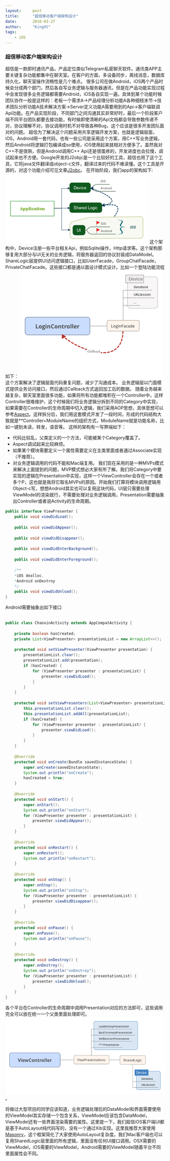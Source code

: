 ```yaml
---
layout:     post		
title:      "超信移动客户端架构设计"		
date:       2016-03-27	
author:     "KingXt"		
tags:
    - iOS
---
```


### 超信移动客户端架构设计

超信是一款即时通讯产品，产品定位类似Telegram私密聊天软件。通讯类APP主要关键复杂功能都集中在聊天室。在客户的方面，多设备同步，离线消息，数据库持久化，聊天室操作流畅性是几个难点。
很多公司在做Android，iOS两个产品时候会分成两个部门，然后各自写业务逻辑与服务器通讯，但是在产品功能实现过程中会发现很多业务逻辑都需要Android，iOS各自实现一遍。具体到某个功能时候团队协作一般是这样的：老板一个需求A->产品经理分析功能A各种细枝末节->技术团队分析功能A技术解决方案->Server定义功能A需要用到的Api->客户端联调Api功能。在产品实现阶段，不同部门之间沟通其实非常好时，最后一个阶段客户端不同平台团队都要去接功能，有时候即使清晰的Api文档都会导致参数传递不对，协议理解不对，协议调用时机不对导致各种Bug，这个应该是很多开发团队面对的问题。
超信为了解决这个问题采用共享逻辑开发方案，也就是逻辑层面，iOS，Android用一套代码，也有一些公司是采用这个方案，用C++写业务逻辑，然后Android将逻辑打包编译成so使用，iOS使用起来就相对方便多了。虽然我对C++不是很熟，但是Android调用C++ Api还是很蛋疼的，开发进度也会拉慢，调试起来也不方便。Google开发的J2objc是一个比较好的工具，超信也用了这个工具，它将java文件翻译成object-c文件，翻译过来的代码不难读懂。这个工具是开源的，对这个功能介绍可见文章[J2obc](http://kingxt.me/2015/11/05/J2objc/)。
在开始阶段，我们app的架构如下:
<img src="/img/post/app_architecture_1.png"></img>
这个架构中，Device注册一些平台相关Api，例如Sqlite操作，Http请求等。这个架构那够复用大部分与UI无关的业务逻辑，将服务器返回的协议封装成DataModel。ShareLogic层提供UI访问逻辑接口，比如UserFacade，GroupChatFacade，PrivateChatFacade。这些接口都是通以面设计模式设计。比如一个登陆功能流程如下：
<img src="/img/post/LoginController.png"></img>
这个方案解决了逻辑层面代码重复问题，减少了沟通成本。
业务逻辑层以门面模式提供业务访问接口，然后通过Callback方式返回加工后的数据。
随着业务越来越复杂，聊天室里面很多功能，如果将所有功能都堆积在一个Controller中，这样Controller很难维护，这个时候我们将业务逻辑分拆到不同的Category中实现，如果需要在Controller的生命周期中切入逻辑，我们采用AOP思想，具体思想可以参考[Aspect](https://github.com/steipete/Aspects)。这样拆分后，我们用这套模式开发了一段时间，形成的代码结构大致就是**Controller+ModuleName的组织方式，ModuleName就是功能名称，比如一键到未读，转发，语音等。
这样的架构有一写弊端如下：
* 代码比较乱，父类定义的一个方法，可能被某个Category覆盖了。
* Aspect调试起来比较麻烦。
* 如果某个模块需要定义一个属性需要定义在主类里面或者通过Associate实现（不推荐）。
* 对业务逻辑调用的代码不能和Mac端复用。
我们现在采用的是一种MVPs模式来解决上面提到的问题，MVP模式想必大家有所了解。我们将Category中要实现的逻辑在Presentation中实现，这样一个ViewController会存在一个或者多个P，这也就是我将它取名MVPs的原因。开始我们打算将模块调用逻辑用Object-c写，想想Android其实也可以复用这块代码，UI层只需要处理ViewModel的渲染就行，不需要处理对业务逻辑调用，Presentation需要抽象出Controller或者说Activity的生命周期。

``` java
public interface ViewPresenter {
    public void viewDidLoad();

	public void viewDidAppear();

	public void viewDidDisappear();

	public void viewDidEnterBackground();

	public void viewDidEnterForeground();
    
    /**
    *iOS dealloc，
    *Android onDestroy
    */
	public void viewDidUnload();
}
```

Android需要抽象出如下接口

```java

public class ChaoxinActivity extends AppCompatActivity {

    private boolean hasCreated;
    private List<ViewPresenter> presentationList = new ArrayList<>();

    protected void setViewPresenter(ViewPresenter presentation) {
        presentationList.clear();
        presentationList.add(presentation);
        if (hasCreated) {
            for (ViewPresenter presenter : presentationList) {
                presenter.viewDidLoad();
            }
        }
    }
    
    protected void setViewPresenters(List<ViewPresenter> presentationList) {
        this.presentationList.clear();
        this.presentationList.addAll(presentationList);
        if (hasCreated) {
            for (ViewPresenter presenter : presentationList) {
                presenter.viewDidLoad();
            }
        }
    }

    @Override
    protected void onCreate(Bundle savedInstanceState) {
        super.onCreate(savedInstanceState);
        System.out.println("onCreate");
        hasCreated = true;
    }

    @Override
    protected void onStart() {
        super.onStart();
        System.out.println("onStart");
        for (ViewPresenter presenter : presentationList) {
            presenter.viewDidAppear();
        }
    }

    @Override
    protected void onRestart() {
        super.onRestart();
        System.out.println("onRestart");
    }

    @Override
    protected void onStop() {
        super.onStop();
        System.out.println("onStop");
        for (ViewPresenter presenter : presentationList) {
            presenter.viewDidDisappear();
        }
    }

    @Override
    protected void onPause() {
        super.onPause();
        System.out.println("onPause");
    }

    @Override
    protected void onDestroy() {
        super.onDestroy();
        System.out.println("onDestroy");
        for (ViewPresenter presenter : presentationList) {
            presenter.viewDidUnload();
        }
    }
}


```

各个平台在Controller的生命周期中调用Presentation对应的方法即可，这些调用完全可以放在统一一个父类里面处理即可。
<img src="/img/post/ViewPresentation.png"></img>。

将做过大型项目的同学应该知道，业务逻辑处理后的DataModel和界面需要使用的ViewModel其实存储一个包含关系，ViewModel应该包含DataModel，ViewModel还有一些界面渲染需要的属性。这里提一下，我们超信iOS客户端UI都是基于AutoLayout纯代码写的，没有一个通过Xib实现。这里我推荐大家使用[Masonry](https://github.com/SnapKit/Masonry)，这个框架简化了大家使用AutoLayout复杂度。我们Mac客户端也可以复用SharedLogic层里面的所有逻辑，里面没有任何UI接口调用。OSX需要的ViewModel，iOS需要的ViewModel，Android需要的ViewModel随着平台不同里面属性会不同。
